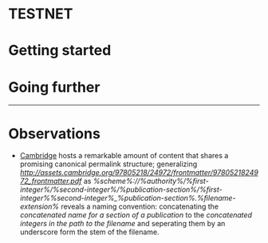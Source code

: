 # TESTNET

# Getting started

# Going further

---

# Observations

- [Cambridge](http://assets.cambridge.org) hosts a remarkable amount of content that shares a promising canonical permalink structure; generalizing _http://assets.cambridge.org/97805218/24972/frontmatter/9780521824972_frontmatter.pdf_ as _%scheme%://%authority%/%first-integer%/%second-integer%/%publication-section%/%first-integer%%second-integer%\_%publication-section%.%filename-extension%_ reveals a naming convention: concatenating the _concatenated name for a section of a publication_ to the _concatenated integers in the path to the filename_ and seperating them by an underscore form the stem of the filename.
